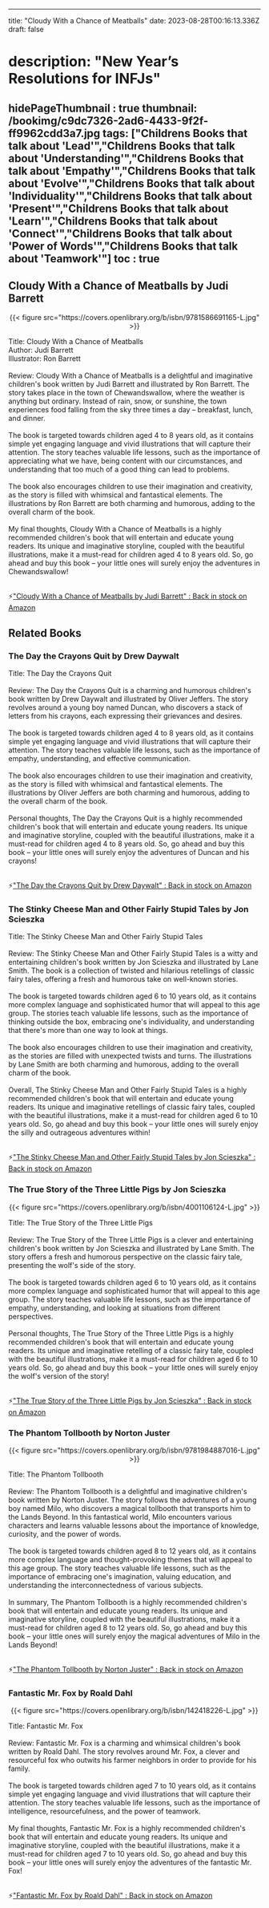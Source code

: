 
---
title: "Cloudy With a Chance of Meatballs"
date: 2023-08-28T00:16:13.336Z
draft: false
# description: "New Year’s Resolutions for INFJs"
hidePageThumbnail : true
thumbnail: /bookimg/c9dc7326-2ad6-4433-9f2f-ff9962cdd3a7.jpg
tags: ["Childrens Books that talk about 'Lead'","Childrens Books that talk about 'Understanding'","Childrens Books that talk about 'Empathy'","Childrens Books that talk about 'Evolve'","Childrens Books that talk about 'Individuality'","Childrens Books that talk about 'Present'","Childrens Books that talk about 'Learn'","Childrens Books that talk about 'Connect'","Childrens Books that talk about 'Power of Words'","Childrens Books that talk about 'Teamwork'"]
toc : true
---
## Cloudy With a Chance of Meatballs by Judi Barrett

<center>
{{< figure src="https://covers.openlibrary.org/b/isbn/9781586691165-L.jpg" >}}
</center>

Title: Cloudy With a Chance of Meatballs</br>
Author: Judi Barrett</br>
Illustrator: Ron Barrett</br></br>
Review: Cloudy With a Chance of Meatballs is a delightful and imaginative children's book written by Judi Barrett and illustrated by Ron Barrett. The story takes place in the town of Chewandswallow, where the weather is anything but ordinary. Instead of rain, snow, or sunshine, the town experiences food falling from the sky three times a day – breakfast, lunch, and dinner.</br></br>
The book is targeted towards children aged 4 to 8 years old, as it contains simple yet engaging language and vivid illustrations that will capture their attention. The story teaches valuable life lessons, such as the importance of appreciating what we have, being content with our circumstances, and understanding that too much of a good thing can lead to problems.</br></br>
The book also encourages children to use their imagination and creativity, as the story is filled with whimsical and fantastical elements. The illustrations by Ron Barrett are both charming and humorous, adding to the overall charm of the book.</br></br>
My final thoughts, Cloudy With a Chance of Meatballs is a highly recommended children's book that will entertain and educate young readers. Its unique and imaginative storyline, coupled with the beautiful illustrations, make it a must-read for children aged 4 to 8 years old. So, go ahead and buy this book – your little ones will surely enjoy the adventures in Chewandswallow!</br></br>

<p>⚡<a id="aflink" href="https://www.amazon.com/gp/search?ie=UTF8&tag=klayu00-20&linkCode=ur2&linkId=6639bed89a8ad8dd2705e40644eb43d3&camp=1789&creative=9325&index=books&keywords=Cloudy With a Chance of Meatballs by Judi Barrett" class="one" target="_blank" title='"Cloudy With a Chance of Meatballs by Judi Barrett" : Back in stock on Amazon'>"Cloudy With a Chance of Meatballs by Judi Barrett" : Back in stock on Amazon</a></p>

## Related Books
### The Day the Crayons Quit by Drew Daywalt
Title: The Day the Crayons Quit</br></br>
Review: The Day the Crayons Quit is a charming and humorous children's book written by Drew Daywalt and illustrated by Oliver Jeffers. The story revolves around a young boy named Duncan, who discovers a stack of letters from his crayons, each expressing their grievances and desires.</br></br>
The book is targeted towards children aged 4 to 8 years old, as it contains simple yet engaging language and vivid illustrations that will capture their attention. The story teaches valuable life lessons, such as the importance of empathy, understanding, and effective communication.</br></br>
The book also encourages children to use their imagination and creativity, as the story is filled with whimsical and fantastical elements. The illustrations by Oliver Jeffers are both charming and humorous, adding to the overall charm of the book.</br></br>
Personal thoughts, The Day the Crayons Quit is a highly recommended children's book that will entertain and educate young readers. Its unique and imaginative storyline, coupled with the beautiful illustrations, make it a must-read for children aged 4 to 8 years old. So, go ahead and buy this book – your little ones will surely enjoy the adventures of Duncan and his crayons!</br></br>

<p>⚡<a id="aflink" href="https://www.amazon.com/gp/search?ie=UTF8&tag=klayu00-20&linkCode=ur2&linkId=6639bed89a8ad8dd2705e40644eb43d3&camp=1789&creative=9325&index=books&keywords=The Day the Crayons Quit by Drew Daywalt" class="one" target="_blank" title='"The Day the Crayons Quit by Drew Daywalt" : Back in stock on Amazon'>"The Day the Crayons Quit by Drew Daywalt" : Back in stock on Amazon</a></p>

### The Stinky Cheese Man and Other Fairly Stupid Tales by Jon Scieszka
Title: The Stinky Cheese Man and Other Fairly Stupid Tales</br></br>
Review: The Stinky Cheese Man and Other Fairly Stupid Tales is a witty and entertaining children's book written by Jon Scieszka and illustrated by Lane Smith. The book is a collection of twisted and hilarious retellings of classic fairy tales, offering a fresh and humorous take on well-known stories.</br></br>
The book is targeted towards children aged 6 to 10 years old, as it contains more complex language and sophisticated humor that will appeal to this age group. The stories teach valuable life lessons, such as the importance of thinking outside the box, embracing one's individuality, and understanding that there's more than one way to look at things.</br></br>
The book also encourages children to use their imagination and creativity, as the stories are filled with unexpected twists and turns. The illustrations by Lane Smith are both charming and humorous, adding to the overall charm of the book.</br></br>
Overall, The Stinky Cheese Man and Other Fairly Stupid Tales is a highly recommended children's book that will entertain and educate young readers. Its unique and imaginative retellings of classic fairy tales, coupled with the beautiful illustrations, make it a must-read for children aged 6 to 10 years old. So, go ahead and buy this book – your little ones will surely enjoy the silly and outrageous adventures within!</br></br>

<p>⚡<a id="aflink" href="https://www.amazon.com/gp/search?ie=UTF8&tag=klayu00-20&linkCode=ur2&linkId=6639bed89a8ad8dd2705e40644eb43d3&camp=1789&creative=9325&index=books&keywords=The Stinky Cheese Man and Other Fairly Stupid Tales by Jon Scieszka" class="one" target="_blank" title='"The Stinky Cheese Man and Other Fairly Stupid Tales by Jon Scieszka" : Back in stock on Amazon'>"The Stinky Cheese Man and Other Fairly Stupid Tales by Jon Scieszka" : Back in stock on Amazon</a></p>

### The True Story of the Three Little Pigs by Jon Scieszka
<center>
{{< figure src="https://covers.openlibrary.org/b/isbn/4001106124-L.jpg" >}}
</center>

Title: The True Story of the Three Little Pigs</br></br>
Review: The True Story of the Three Little Pigs is a clever and entertaining children's book written by Jon Scieszka and illustrated by Lane Smith. The story offers a fresh and humorous perspective on the classic fairy tale, presenting the wolf's side of the story.</br></br>
The book is targeted towards children aged 6 to 10 years old, as it contains more complex language and sophisticated humor that will appeal to this age group. The story teaches valuable life lessons, such as the importance of empathy, understanding, and looking at situations from different perspectives.</br></br>
Personal thoughts, The True Story of the Three Little Pigs is a highly recommended children's book that will entertain and educate young readers. Its unique and imaginative retelling of a classic fairy tale, coupled with the beautiful illustrations, make it a must-read for children aged 6 to 10 years old. So, go ahead and buy this book – your little ones will surely enjoy the wolf's version of the story!</br></br>

<p>⚡<a id="aflink" href="https://www.amazon.com/gp/search?ie=UTF8&tag=klayu00-20&linkCode=ur2&linkId=6639bed89a8ad8dd2705e40644eb43d3&camp=1789&creative=9325&index=books&keywords=The True Story of the Three Little Pigs by Jon Scieszka" class="one" target="_blank" title='"The True Story of the Three Little Pigs by Jon Scieszka" : Back in stock on Amazon'>"The True Story of the Three Little Pigs by Jon Scieszka" : Back in stock on Amazon</a></p>

### The Phantom Tollbooth by Norton Juster
<center>
{{< figure src="https://covers.openlibrary.org/b/isbn/9781984887016-L.jpg" >}}
</center>

Title: The Phantom Tollbooth</br></br>
Review: The Phantom Tollbooth is a delightful and imaginative children's book written by Norton Juster. The story follows the adventures of a young boy named Milo, who discovers a magical tollbooth that transports him to the Lands Beyond. In this fantastical world, Milo encounters various characters and learns valuable lessons about the importance of knowledge, curiosity, and the power of words.</br></br>
The book is targeted towards children aged 8 to 12 years old, as it contains more complex language and thought-provoking themes that will appeal to this age group. The story teaches valuable life lessons, such as the importance of embracing one's imagination, valuing education, and understanding the interconnectedness of various subjects.</br></br>
In summary, The Phantom Tollbooth is a highly recommended children's book that will entertain and educate young readers. Its unique and imaginative storyline, coupled with the beautiful illustrations, make it a must-read for children aged 8 to 12 years old. So, go ahead and buy this book – your little ones will surely enjoy the magical adventures of Milo in the Lands Beyond!</br></br>

<p>⚡<a id="aflink" href="https://www.amazon.com/gp/search?ie=UTF8&tag=klayu00-20&linkCode=ur2&linkId=6639bed89a8ad8dd2705e40644eb43d3&camp=1789&creative=9325&index=books&keywords=The Phantom Tollbooth by Norton Juster" class="one" target="_blank" title='"The Phantom Tollbooth by Norton Juster" : Back in stock on Amazon'>"The Phantom Tollbooth by Norton Juster" : Back in stock on Amazon</a></p>

### Fantastic Mr. Fox by Roald Dahl
<center>
{{< figure src="https://covers.openlibrary.org/b/isbn/142418226-L.jpg" >}}
</center>

Title: Fantastic Mr. Fox</br></br>
Review: Fantastic Mr. Fox is a charming and whimsical children's book written by Roald Dahl. The story revolves around Mr. Fox, a clever and resourceful fox who outwits his farmer neighbors in order to provide for his family.</br></br>
The book is targeted towards children aged 7 to 10 years old, as it contains simple yet engaging language and vivid illustrations that will capture their attention. The story teaches valuable life lessons, such as the importance of intelligence, resourcefulness, and the power of teamwork.</br></br>
My final thoughts, Fantastic Mr. Fox is a highly recommended children's book that will entertain and educate young readers. Its unique and imaginative storyline, coupled with the beautiful illustrations, make it a must-read for children aged 7 to 10 years old. So, go ahead and buy this book – your little ones will surely enjoy the adventures of the fantastic Mr. Fox!</br></br>

<p>⚡<a id="aflink" href="https://www.amazon.com/gp/search?ie=UTF8&tag=klayu00-20&linkCode=ur2&linkId=6639bed89a8ad8dd2705e40644eb43d3&camp=1789&creative=9325&index=books&keywords=Fantastic Mr. Fox by Roald Dahl" class="one" target="_blank" title='"Fantastic Mr. Fox by Roald Dahl" : Back in stock on Amazon'>"Fantastic Mr. Fox by Roald Dahl" : Back in stock on Amazon</a></p>
